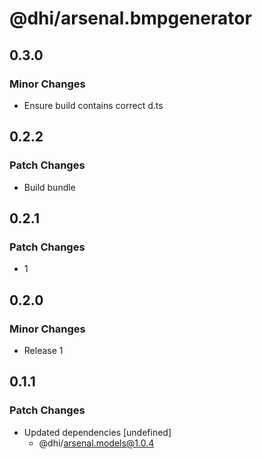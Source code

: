 # @dhi/arsenal.bmpgenerator

## 0.3.0

### Minor Changes

- Ensure build contains correct d.ts

## 0.2.2

### Patch Changes

- Build bundle

## 0.2.1

### Patch Changes

- 1

## 0.2.0

### Minor Changes

- Release 1

## 0.1.1

### Patch Changes

- Updated dependencies [undefined]
  - @dhi/arsenal.models@1.0.4
